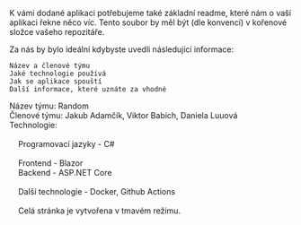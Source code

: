K vámi dodané aplikaci potřebujeme také základní readme, které nám o vaší aplikaci řekne něco víc. Tento soubor by měl být (dle konvencí) v kořenové složce vašeho repozitáře.

Za nás by bylo ideální kdybyste uvedli následující informace:

    Název a členové týmu
    Jaké technologie používá
    Jak se aplikace spouští
    Další informace, které uznáte za vhodné


<p>
    Název týmu: Random
    <br/>
    Členové týmu: Jakub Adamčík, Viktor Babich, Daniela Luuová
    <br/>
    Technologie:
        <br/>
        <br/>
        &nbsp;&nbsp;&nbsp;&nbsp;Programovací jazyky - C#
        <br/>
        <br/>
        &nbsp;&nbsp;&nbsp;&nbsp;Frontend - Blazor
        <br/>
        &nbsp;&nbsp;&nbsp;&nbsp;Backend - ASP.NET Core
        <br/>
        <br/>
        &nbsp;&nbsp;&nbsp;&nbsp;Další technologie - Docker, Github Actions
        <br/>
        <br/>
        &nbsp;&nbsp;&nbsp;&nbsp;Celá stránka je vytvořena v tmavém režimu.
<p/>
